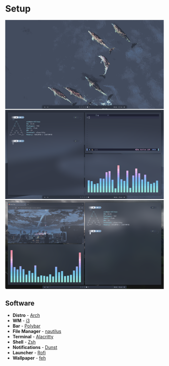 # Setup

<img src="/assets/1.png"/>
<img src="/assets/2.png"/>
<img src="/assets/3.png"/>



## Software
- **Distro** - [Arch](https://archlinux.org/)
- **WM** - [i3](https://i3wm.org/)
- **Bar** - [Polybar](https://github.com/polybar/polybar)
- **File Manager** - [nautilus](https://wiki.gnome.org/action/show/Apps/Files?action=show&redirect=Apps%2FNautilus)
- **Terminal** - [Alacritty](https://github.com/alacritty/alacritty)
- **Shell** - [Zsh](https://www.zsh.org/)
- **Notifications** - [Dunst](https://dunst-project.org/)
- **Launcher** - [Rofi](https://github.com/lbonn/rofi)
- **Wallpaper** - [feh](https://github.com/derf/feh)
